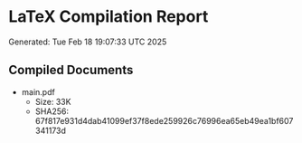 # LaTeX Compilation Report
Generated: Tue Feb 18 19:07:33 UTC 2025
## Compiled Documents
- main.pdf
  - Size: 33K
  - SHA256: 67f817e931d4dab41099ef37f8ede259926c76996ea65eb49ea1bf607341173d
